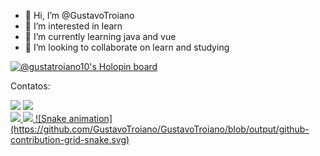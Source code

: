 - 👋 Hi, I’m @GustavoTroiano
- 👀 I’m interested in learn
- 🌱 I’m currently learning java and vue
- 💞️ I’m looking to collaborate on learn and studying

<!---
GustavoTroiano/GustavoTroiano is a ✨ special ✨ repository because its `README.md` (this file) appears on your GitHub profile.
You can click the Preview link to take a look at your changes.
--->
[![@gustatroiano10's Holopin board](https://holopin.me/gustatroiano10)](https://holopin.io/@gustatroiano10)

Contatos:

<div>
<a href="https://www.instagram.com/gustavo_troiano10/" target="_blank"><img src="https://img.shields.io/badge/-Instagram-%23E4405F?style=for-the-badge&logo=instagram&logoColor=white" target="_blank"></a>
<a href="https://www.linkedin.com/in/gustavo-camargo-troiano-19285b234/" target="_blank"><img src="https://img.shields.io/badge/-LinkedIn-%230077B5?style=for-the-badge&logo=linkedin&logoColor=white" target="_blank"></a>   
</div>

<div>
<a href="https://github.com/GustavoTroiano">
<img height="180em" src="https://github-readme-stats.vercel.app/api/top-langs/?username=GustavoTroiano&layout=compact&langs_count=7&theme=dracula"/>
<img height="180em" src="https://github-readme-stats.vercel.app/api?username=GustavoTroiano&show_icons=true&theme=dracula&include_all_commits=true&count_private=true"/>
![Snake animation](https://github.com/GustavoTroiano/GustavoTroiano/blob/output/github-contribution-grid-snake.svg)
  </div>


